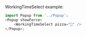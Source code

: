 WorkingTimeSelect example:

```js
import Popup from '../Popup';
<Popup showForce>
	<WorkingTimeSelect pizza="🍕" />
</Popup>;
```

